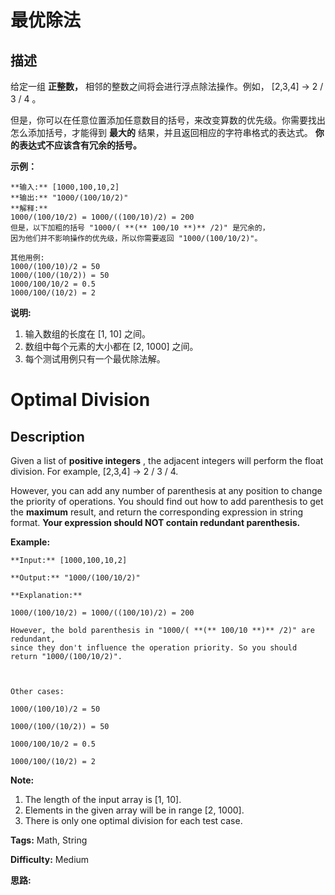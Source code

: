 # 最优除法

## 描述

给定一组 **正整数，** 相邻的整数之间将会进行浮点除法操作。例如， [2,3,4] -> 2 / 3 / 4 。

但是，你可以在任意位置添加任意数目的括号，来改变算数的优先级。你需要找出怎么添加括号，才能得到 **最大的** 结果，并且返回相应的字符串格式的表达式。 **你的表达式不应该含有冗余的括号。**

**示例：**

    
    
    **输入:** [1000,100,10,2]
    **输出:** "1000/(100/10/2)"
    **解释:**
    1000/(100/10/2) = 1000/((100/10)/2) = 200
    但是，以下加粗的括号 "1000/( **(** 100/10 **)** /2)" 是冗余的，
    因为他们并不影响操作的优先级，所以你需要返回 "1000/(100/10/2)"。
    
    其他用例:
    1000/(100/10)/2 = 50
    1000/(100/(10/2)) = 50
    1000/100/10/2 = 0.5
    1000/100/(10/2) = 2
    

**说明:**

  1. 输入数组的长度在 [1, 10] 之间。
  2. 数组中每个元素的大小都在 [2, 1000] 之间。
  3. 每个测试用例只有一个最优除法解。



# Optimal Division

## Description



Given a list of **positive integers** , the adjacent integers will perform the float division. For example, [2,3,4] -> 2 / 3 / 4.

However, you can add any number of parenthesis at any position to change the priority of operations. You should find out how to add parenthesis to get the **maximum** result, and return the corresponding expression in string format. **Your expression should NOT contain redundant parenthesis.**

**Example:**  

    
    
    **Input:** [1000,100,10,2]
    **Output:** "1000/(100/10/2)"
    **Explanation:**
    1000/(100/10/2) = 1000/((100/10)/2) = 200
    However, the bold parenthesis in "1000/( **(** 100/10 **)** /2)" are redundant,   
    since they don't influence the operation priority. So you should return "1000/(100/10/2)". 
    
    Other cases:
    1000/(100/10)/2 = 50
    1000/(100/(10/2)) = 50
    1000/100/10/2 = 0.5
    1000/100/(10/2) = 2
    

**Note:**

  1. The length of the input array is [1, 10].
  2. Elements in the given array will be in range [2, 1000].
  3. There is only one optimal division for each test case.


**Tags:** Math, String

**Difficulty:** Medium

**思路:**
